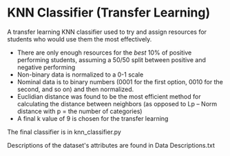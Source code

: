 # KNN Classifier (Transfer Learning)
A transfer learning KNN classifier used to try and assign resources for students who would use them the most effectively.

- There are only enough resources for the <i>best</i> 10% of positive performing students, assuming a 50/50 split between positive and negative performing
- Non-binary data is normalized to a 0-1 scale
- Nominal data is to binary numbers (0001 for the first option, 0010 for the second, and so on) and then normalized.
- Euclidian distance was found to be the most efficient method for calculating the distance between neighbors (as opposed to Lp – Norm distance with p = the number of categories)
- A final k value of 9 is chosen for the transfer learning

The final classifier is in knn_classifier.py

Descriptions of the dataset's attributes are found in Data Descriptions.txt
